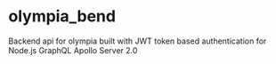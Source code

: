 # olympia_bend
Backend api for olympia built with JWT token based authentication for Node.js GraphQL Apollo Server 2.0
